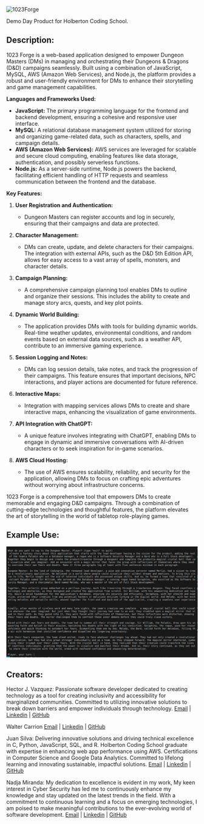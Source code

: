 ![1023Forge](../1023_Forge/javascript/scripts/images/1023Forge.jpg)

Demo Day Product for Holberton Coding School.

## Description:
1023 Forge is a web-based application designed to empower Dungeon Masters (DMs) in managing and orchestrating their Dungeons & Dragons (D&D) campaigns seamlessly. Built using a combination of JavaScript, MySQL, AWS (Amazon Web Services), and Node.js, the platform provides a robust and user-friendly environment for DMs to enhance their storytelling and game management capabilities.

**Languages and Frameworks Used:**
- **JavaScript:** The primary programming language for the frontend and backend development, ensuring a cohesive and responsive user interface.
- **MySQL:** A relational database management system utilized for storing and organizing game-related data, such as characters, spells, and campaign details.
- **AWS (Amazon Web Services):** AWS services are leveraged for scalable and secure cloud computing, enabling features like data storage, authentication, and possibly serverless functions.
- **Node.js:** As a server-side runtime, Node.js powers the backend, facilitating efficient handling of HTTP requests and seamless communication between the frontend and the database.

**Key Features:**

1. **User Registration and Authentication:**
   - Dungeon Masters can register accounts and log in securely, ensuring that their campaigns and data are protected.

2. **Character Management:**
   - DMs can create, update, and delete characters for their campaigns. The integration with external APIs, such as the D&D 5th Edition API, allows for easy access to a vast array of spells, monsters, and character details.

3. **Campaign Planning:**
   - A comprehensive campaign planning tool enables DMs to outline and organize their sessions. This includes the ability to create and manage story arcs, quests, and key plot points.

4. **Dynamic World Building:**
   - The application provides DMs with tools for building dynamic worlds. Real-time weather updates, environmental conditions, and random events based on external data sources, such as a weather API, contribute to an immersive gaming experience.

5. **Session Logging and Notes:**
   - DMs can log session details, take notes, and track the progression of their campaigns. This feature ensures that important decisions, NPC interactions, and player actions are documented for future reference.

6. **Interactive Maps:**
   - Integration with mapping services allows DMs to create and share interactive maps, enhancing the visualization of game environments.

7. **API Integration with ChatGPT:**
   - A unique feature involves integrating with ChatGPT, enabling DMs to engage in dynamic and immersive conversations with AI-driven characters or to seek inspiration for in-game scenarios.

8. **AWS Cloud Hosting:**
   - The use of AWS ensures scalability, reliability, and security for the application, allowing DMs to focus on crafting epic adventures without worrying about infrastructure concerns.

1023 Forge is a comprehensive tool that empowers DMs to create memorable and engaging D&D campaigns. Through a combination of cutting-edge technologies and thoughtful features, the platform elevates the art of storytelling in the world of tabletop role-playing games.


## Example Use:

![Post](./javascript/scripts/images/openaistorytime.png)

## Creators:

Hector J. Vazquez: Passionate software developer dedicated to creating technology as a tool for creating inclusivity and accessibility for marginalized communities. Committed to utilizing innovative solutions to break down barriers and empower individuals through technology.
[Email](jjvazquez96@gmail.com) | [Linkedin](https://www.linkedin.com/in/h%C3%A9ctor-v%C3%A1zquez-4b2a34170/) | [GitHub](https://github.com/Pepesaur96)

Walter Carrion [Email](wjrcarrion@gmail.com) | [Linkedin](https://www.linkedin.com/in/walter-carrion-3a4b29296/) | [GitHub](https://github.com/Scopecr)

Juan Silva: Delivering innovative solutions and driving technical excellence in C, Python, JavaScript, SQL, and R. Holberton Coding School graduate with expertise in enhancing web app performance using AWS. Certifications in Computer Science and Google Data Analytics. Committed to lifelong learning and innovating sustainable, impactful solutions.
[Email](juansilva.dvm@gmail.com) | [Linkedin](https://www.linkedin.com/in/juan-silva-rubio/) | [GitHub](https://github.com/Mizuinu30)

Nadja Miranda: My dedication to excellence is evident in my work, My keen interest in Cyber Security has led me to continuously enhance my knowledge and stay updated on the latest trends in the field. With a commitment to continuous learning and a focus on emerging technologies, I am poised to make meaningful contributions to the ever-evolving world of software development.
[Email](nadeshda02@hotmail.com) | [Linkedin](https://www.linkedin.com/in/nadja-miranda-schnuppe/) | [GitHub](https://github.com/nadeshda18)
